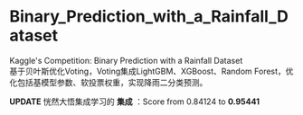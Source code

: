 # Binary_Prediction_with_a_Rainfall_Dataset  

Kaggle's Competition: Binary Prediction with a Rainfall Dataset  
基于贝叶斯优化Voting，Voting集成LightGBM、XGBoost、Random Forest，优化包括基模型参数、软投票权重，实现降雨二分类预测。  

**UPDATE**
恍然大悟集成学习的 **集成** ：Score from 0.84124 to **0.95441**

